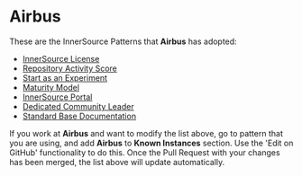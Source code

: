 # Airbus

These are the InnerSource Patterns that **Airbus** has adopted:

* [InnerSource License](../patterns/2-structured/innersource-license.md)
* [Repository Activity Score](../patterns/2-structured/repository-activity-score.md)
* [Start as an Experiment](../patterns/2-structured/start-as-experiment.md)
* [Maturity Model](../patterns/2-structured/maturity-model.md)
* [InnerSource Portal](../patterns/2-structured/innersource-portal.md)
* [Dedicated Community Leader](../patterns/2-structured/dedicated-community-leader.md)
* [Standard Base Documentation](../patterns/2-structured/project-setup/base-documentation.md)

If you work at **Airbus** and want to modify the list above, go to pattern that you are using, and add **Airbus** to **Known Instances** section.
Use the 'Edit on GitHub' functionality to do this.
Once the Pull Request with your changes has been merged, the list above will update automatically.
